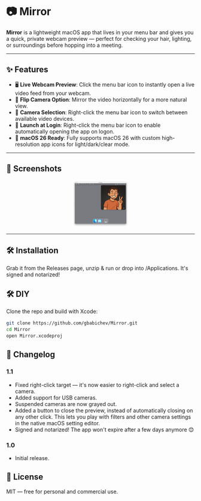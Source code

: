 # 📷 Mirror

**Mirror** is a lightweight macOS app that lives in your menu bar and gives you a quick, private webcam preview — perfect for checking your hair, lighting, or surroundings before hopping into a meeting.

---

## ✨ Features

- 🖥️ **Live Webcam Preview**: Click the menu bar icon to instantly open a live video feed from your webcam.
- 🔄 **Flip Camera Option**: Mirror the video horizontally for a more natural view.
- 🎥 **Camera Selection**: Right-click the menu bar icon to switch between available video devices.
- 🚀 **Launch at Login**: Right-click the menu bar icon to enable automatically opening the app on logon. 
- 🎨 **macOS 26 Ready**: Fully supports macOS 26 with custom high-resolution app icons for light/dark/clear mode. 
---

## 📸 Screenshots

<p align="center">
    <img src="docs/demo.png" alt="Light Mode Screenshot" width="30%">
</p>

---

## 🛠 Installation

Grab it from the Releases page, unzip & run or drop into /Applications.
It's signed and notarized!


## 🛠 DIY

Clone the repo and build with Xcode:

```bash
git clone https://github.com/gbabichev/Mirror.git
cd Mirror
open Mirror.xcodeproj
```

## 📝 Changelog

### 1.1
- Fixed right-click target — it's now easier to right-click and select a camera.
- Added support for USB cameras.
- Suspended cameras are now grayed out.
- Added a button to close the preview, instead of automatically closing on any other click. This lets you play with filters and other camera settings in the native macOS setting editor. 
- Signed and notarized! The app won't expire after a few days anymore 😊

### 1.0
- Initial release.

## 📄 License

MIT — free for personal and commercial use. 
